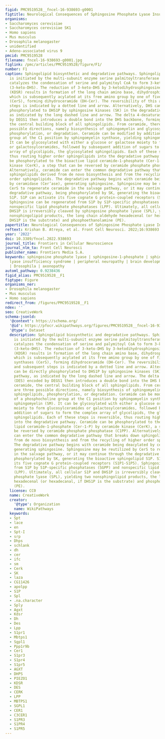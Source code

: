 ```yaml
---
figid: PMC9519528__fncel-16-938693-g0001
figtitle: Neurological Consequences of Sphingosine Phosphate Lyase Insufficiency
organisms:
- Saccharomyces cerevisiae
- Saccharomyces cerevisiae SK1
- Homo sapiens
- Mus musculus
- Drosophila melanogaster
- unidentified
- Adeno-associated virus 9
pmcid: PMC9519528
filename: fncel-16-938693-g0001.jpg
figlink: /pmc/articles/PMC9519528/figure/F1/
number: F1
caption: Sphingolipid biosynthetic and degradative pathways. Sphingolipid biosynthesis
  is initiated by the multi-subunit enzyme serine palmitoyltransferase (SPT) which
  catalyzes the condensation of serine and palymitoyl CoA to form 3-keto-dihydrosphingosine
  (3-keto-DHS). The reduction of 3-keto-DHS by 3-ketodihydrosphingosine reductase
  (KDSR) results in formation of the long chain amino base, dihydrosphingosine (DHS),
  which is subsequently acylated at its free amino group by one of five ceramide synthases
  (CerS), forming dihydroceramide (DH-Cer). The reversibility of this and subsequent
  steps is indicated by a dotted line and arrow. Alternatively, DHS can be directly
  phosphorylated to DHS1P by sphingosine kinases (SK) in the degradative pathway,
  as indicated by the long dashed line and arrow. The delta 4-desaturase (DES) encoded
  by DEGS1 then introduces a double bond into the DHS backbone, forming ceramide,
  the central building block of all sphingolipids. From ceramide, there are three
  possible directions, namely biosynthesis of sphingomyelin and glycosyl sphingolipids,
  phosphorylation, or degradation. Ceramide can be modified by addition of a phosphocholine
  group at the C1 position by sphingomyelin synthase, yielding sphingomyelin (SM).
  It can be glycosylated with either a glucose or galactose moiety to form glucosylceramides
  or galactosylceramides, followed by subsequent addition of sugars to form the complex
  array of glycolipids, the glycosylated sphingolipids. Each of these steps is reversible,
  thus routing higher order sphingolipids into the degradative pathway. Ceramide can
  be phosphorylated to the bioactive lipid ceramide-1-phosphate (Cer-1-P) by ceramide
  kinase (CerK), a step that can be reversed by ceramide phosphate phosphatase (C1PP).
  Alternatively, ceramide can enter the common degradative pathway that breaks down
  sphingolipids derived from de novo biosynthesis and from the recycling of higher
  order sphingolipids. The degradative pathway begins with ceramide being deacylated
  by ceramidase (Cer’ase), generating sphingosine. Sphingosine may be reutilized by
  CerS to regenerate ceramide in the salvage pathway, or it may continue through the
  degradative pathway, being phosphorylated by SK, generating the bioactive sphingolipid
  S1P. S1P can activate its five cognate G protein-coupled receptors (S1P1-S1P5).
  Sphingosine can be regenerated from S1P by S1P-specific phosphatases (SGPP) and
  nonspecific lipid phosphate phosphatases (LPP). Ultimately, all cellular S1P and
  DHS1P is irreversibly cleaved by sphingosine phosphate lyase (SPL), yielding two
  nonsphingolipid products, the long chain aldehyde hexadecenal (or hexadecanal, if
  DHS1P is the substrate) and phosphoethanolamine (PE).
papertitle: Neurological Consequences of Sphingosine Phosphate Lyase Insufficiency.
reftext: Krishan B. Atreya, et al. Front Cell Neurosci. 2022;16:938693.
year: '2022'
doi: 10.3389/fncel.2022.938693
journal_title: Frontiers in Cellular Neuroscience
journal_nlm_ta: Front Cell Neurosci
publisher_name: Frontiers Media S.A.
keywords: sphingosine phosphate lyase | sphingosine-1-phosphate | sphingosine phosphate
  lyase insufficiency syndrome | peripheral neuropathy | brain development | NPHS14
  | Drosophila | axonopathy
automl_pathway: 0.9238436
figid_alias: PMC9519528__F1
figtype: Figure
organisms_ner:
- Drosophila melanogaster
- Mus musculus
- Homo sapiens
redirect_from: /figures/PMC9519528__F1
ndex: ''
seo: CreativeWork
schema-jsonld:
  '@context': https://schema.org/
  '@id': https://pfocr.wikipathways.org/figures/PMC9519528__fncel-16-938693-g0001.html
  '@type': Dataset
  description: Sphingolipid biosynthetic and degradative pathways. Sphingolipid biosynthesis
    is initiated by the multi-subunit enzyme serine palmitoyltransferase (SPT) which
    catalyzes the condensation of serine and palymitoyl CoA to form 3-keto-dihydrosphingosine
    (3-keto-DHS). The reduction of 3-keto-DHS by 3-ketodihydrosphingosine reductase
    (KDSR) results in formation of the long chain amino base, dihydrosphingosine (DHS),
    which is subsequently acylated at its free amino group by one of five ceramide
    synthases (CerS), forming dihydroceramide (DH-Cer). The reversibility of this
    and subsequent steps is indicated by a dotted line and arrow. Alternatively, DHS
    can be directly phosphorylated to DHS1P by sphingosine kinases (SK) in the degradative
    pathway, as indicated by the long dashed line and arrow. The delta 4-desaturase
    (DES) encoded by DEGS1 then introduces a double bond into the DHS backbone, forming
    ceramide, the central building block of all sphingolipids. From ceramide, there
    are three possible directions, namely biosynthesis of sphingomyelin and glycosyl
    sphingolipids, phosphorylation, or degradation. Ceramide can be modified by addition
    of a phosphocholine group at the C1 position by sphingomyelin synthase, yielding
    sphingomyelin (SM). It can be glycosylated with either a glucose or galactose
    moiety to form glucosylceramides or galactosylceramides, followed by subsequent
    addition of sugars to form the complex array of glycolipids, the glycosylated
    sphingolipids. Each of these steps is reversible, thus routing higher order sphingolipids
    into the degradative pathway. Ceramide can be phosphorylated to the bioactive
    lipid ceramide-1-phosphate (Cer-1-P) by ceramide kinase (CerK), a step that can
    be reversed by ceramide phosphate phosphatase (C1PP). Alternatively, ceramide
    can enter the common degradative pathway that breaks down sphingolipids derived
    from de novo biosynthesis and from the recycling of higher order sphingolipids.
    The degradative pathway begins with ceramide being deacylated by ceramidase (Cer’ase),
    generating sphingosine. Sphingosine may be reutilized by CerS to regenerate ceramide
    in the salvage pathway, or it may continue through the degradative pathway, being
    phosphorylated by SK, generating the bioactive sphingolipid S1P. S1P can activate
    its five cognate G protein-coupled receptors (S1P1-S1P5). Sphingosine can be regenerated
    from S1P by S1P-specific phosphatases (SGPP) and nonspecific lipid phosphate phosphatases
    (LPP). Ultimately, all cellular S1P and DHS1P is irreversibly cleaved by sphingosine
    phosphate lyase (SPL), yielding two nonsphingolipid products, the long chain aldehyde
    hexadecenal (or hexadecanal, if DHS1P is the substrate) and phosphoethanolamine
    (PE).
  license: CC0
  name: CreativeWork
  creator:
    '@type': Organization
    name: WikiPathways
  keywords:
  - Spt
  - lace
  - en
  - Spt-I
  - srp
  - Dhps
  - schlank
  - dh
  - cer
  - ifc
  - sm
  - Cerk
  - SK
  - laza
  - CG11426
  - apolpp
  - S1P
  - Spl
  - .na.character
  - Sply
  - Agxt
  - Kdsr
  - Dh
  - Des
  - Lpp
  - S1pr1
  - Mbtps1
  - Sgpl1
  - Ppp1r9b
  - Cer1
  - S1pr3
  - S1pr4
  - S1pr5
  - AGXT
  - DHPS
  - PIEZO1
  - KDSR
  - DES
  - CERK
  - LPP
  - MBTPS1
  - SGPL1
  - CER1
  - C3CER1
  - S1PR3
  - S1PR4
  - S1PR5
---
```

